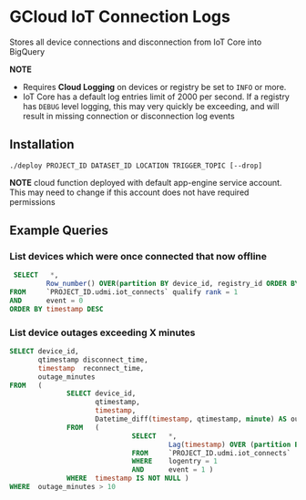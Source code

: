 # GCloud IoT Connection Logs

Stores all device connections and disconnection from IoT Core into BigQuery

**NOTE**
- Requires **Cloud Logging** on devices or registry be set to `INFO` or more.
- IoT Core has a default log entries limit of 2000 per second. If a registry has `DEBUG` level logging, this may very quickly be exceeding, and will result in missing connection or disconnection log events

## Installation

`./deploy PROJECT_ID DATASET_ID LOCATION TRIGGER_TOPIC [--drop]`

**NOTE** cloud function deployed with default app-engine service account. This may need to change if this account does not have required permissions

## Example Queries

### List devices which were once connected that now offline 

```sql
 SELECT   *,
         Row_number() OVER(partition BY device_id, registry_id ORDER BY timestamp DESC) AS rank
FROM     `PROJECT_ID.udmi.iot_connects` qualify rank = 1
AND      event = 0
ORDER BY timestamp DESC
```

### List device outages exceeding X minutes

```sql 
SELECT device_id,
       qtimestamp disconnect_time,
       timestamp  reconnect_time,
       outage_minutes
FROM   (
              SELECT device_id,
                     qtimestamp,
                     timestamp,
                     Datetime_diff(timestamp, qtimestamp, minute) AS outage_minutes
              FROM   (
                              SELECT   *,
                                       Lag(timestamp) OVER (partition BY device_id, registry_id ORDER BY timestamp, event) qtimestamp
                              FROM     `PROJECT_ID.udmi.iot_connects`
                              WHERE    logentry = 1
                              AND      event = 1 )
              WHERE  timestamp IS NOT NULL )
WHERE  outage_minutes > 10
```
